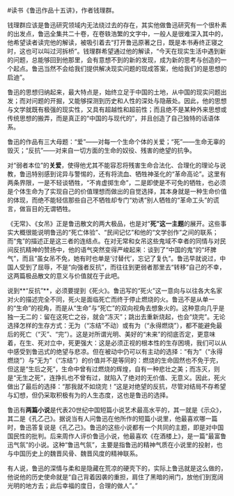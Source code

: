 #读书《鲁迅作品十五讲》，作者钱理群。

钱理群应该是鲁迅研究领域内无法绕过去的存在，其实他做鲁迅研究有一个很朴素的出发点，鲁迅全集共二十卷，在卷轶浩繁的文字中，一般人是很难深入其中的，他希望读者读完他的解读，被吸引着去“打开鲁迅原著之日，既是本书寿终正寝之时，这也可以叫过河拆桥”。钱理群希望通过他的解读，“今天在现实生活中遇到新的问题，总能够回到他那里，会有意想不到的新的发现，成为新的思考与创造的一个起点。鲁迅当然不会给我们提供解决现实问题的现成答案，他给我们的是思想的启迪”。

鲁迅的思想归纳起来，最大特点是，始终立足于中国的土地，从中国的现实问题出发；而对问题的开掘，又能够探测到历史和人性的深处与隐蔽处。因此，他的思想与文学就既有极强的现实性，又具有超越性和超前性；而且绝不是某种外来思想或传统思想的搬弄，而是真正的“中国的与现代的”，并且创造了自己独特的话语体系。

鲁迅的作品有三大母题：“爱”——对每一个生命个体的关爱；“死”——生命无辜的毁灭；“反抗”——对来自一切方面的生命的奴役、残害的绝望的抗争。

对“弱者本位”的**关爱**，使得他尤其不能容忍将残害生命合法化、合理化的理论与说教，鲁迅特别感到诧异与警惕的，还有将流血、牺牲神圣化的“革命高论”。这里有两条界限，一是不轻谈牺牲，“不肯虚掷生命”，二是即使是不可免的牺牲，也必须是个体生命为了实现自己的价值理想而做出的自觉选择，其本身就是一种生命价值的体现，而绝不能轻信那些自己不牺牲却专门“劝诱”别人牺牲的“革命工头”的谎言，做盲目的无谓牺牲。

《无常》、《女吊》正是鲁迅散文的两大极品，也是对“**死”这一主题**的展开。这些事实大概很能说明鲁迅的“死亡体验”、“民间记忆”和他的“文学创作”之间的联系；而“鬼”的描述正是这三者的连结点。在对无常和女吊这些鬼域不幸者的同情与对民间反抗精神的赞扬中，他的语气突然变得严峻起来：谈到了“中国的鬼”的“坏脾气”，而且“虽女吊不免，她有时也单是‘讨替代’，忘记了复仇”。鲁迅早就说过，中国人受到了屈辱，不是“向强者反抗”，而往往到更弱者那里去“转移”自己的不幸，这两篇极品散文的意义与价值就在于此吧。

说到**“反抗”**，必须要提到《死火》。鲁迅写的“死火”这一意向与以往各大名家对火的描述完全不同，死火是面临死亡而终于停止燃烧的火。鲁迅不是从单一的“生命”的视角，而是从“生命”与“死亡”的双向视角去想象火的。这种意向几乎是独一无二的：留在这死亡之谷，就会“冻灭”；跳出去重新烧起，也会“烧完”。无论选择怎样的生存方式：无为（“冻结”不动）或有为（“永得燃烧”），都不能避免最后的死亡（“灭”、“完”）。这是对所谓光明、美好的“未来”的彻底否定，更意味着，在生、死对立中，死更强大：这是必须正视的根本性的生存困境，我们可以从中感受到鲁迅式的绝望与悲凉。但在被动中仍可以有主动的选择：“有为”（“永得燃烧”）与“无为”（“冻结”）的价值并不是等同的：燃烧的生命固然也不免于完，但这是“生后之死”，生命中曾有过燃烧的辉煌，自有一种悲壮之美；而冻灭，则是“无生之死”，连挣扎也不曾有过，就陷入了绝对的无价值、无意义。因此，死火做出了最后的选择：“那我就不如烧完！”这是对绝望的反抗，尽管对结局不存希望与幻想，但仍采取积极有为的人生态度，这也是鲁迅的选择。

鲁迅有**两篇小说**是代表20世纪中国短篇小说艺术最高水平的，其一就是《示众》，其二是《孔乙己》。据说当有人问鲁迅在他所作的短篇小说里，他最喜欢哪一篇时，鲁迅答复说是《孔乙己》。鲁迅的这些小说都有一个共同的主题，即是对中国国民性的批判。后来周作人评价鲁迅小说，他最喜欢《在酒楼上》，是一篇“最富鲁迅气氛”的小说。这种“鲁迅气氛”，主要是指鲁迅的精神气质在小说里的投射，也与中国历史上的魏晋风骨、魏晋风度的精神联系。

有人说，鲁迅的深情与柔和是隐藏在荒凉的硬壳下的，实际上鲁迅就是这么做的，他说他的历史使命就是“自己背着因袭的重担，肩住了黑暗的闸门，放他们到宽阔光明的地方去；此后幸福的度日，合理的做人”。”

